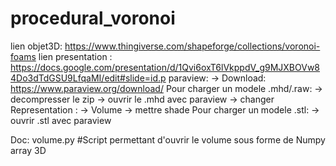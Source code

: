 # procedural_voronoi

lien objet3D: https://www.thingiverse.com/shapeforge/collections/voronoi-foams
lien presentation : https://docs.google.com/presentation/d/1Qvi6oxT6lVkppdV_g9MJXBOVw84Do3dTdGSU9LfqaMI/edit#slide=id.p
paraview:
 -> Download: https://www.paraview.org/download/
 Pour charger un modele .mhd/.raw:
    -> decompresser le zip
    -> ouvrir le .mhd avec paraview
    -> changer Representation : -> Volume
    -> mettre shade
Pour charger un modele .stl:
    -> ouvrir .stl avec paraview

Doc:
    volume.py #Script permettant d'ouvrir le volume sous forme de Numpy array 3D